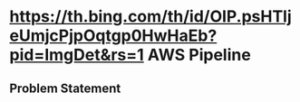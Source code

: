 # https://th.bing.com/th/id/OIP.psHTljeUmjcPjpOqtgp0HwHaEb?pid=ImgDet&rs=1 AWS Pipeline 
## Problem Statement

